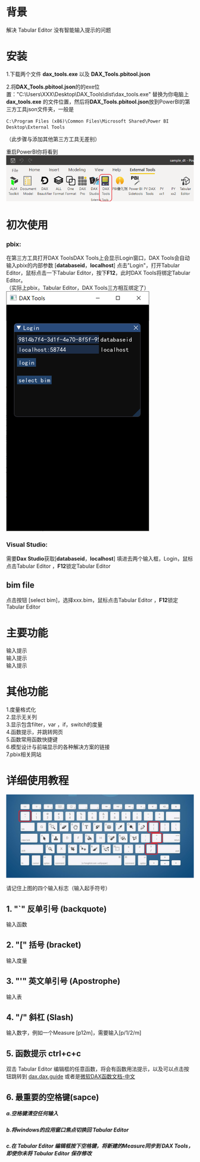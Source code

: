 # 背景
解决 Tabular Editor 没有智能输入提示的问题

# 安装

1.下载两个文件
**dax_tools.exe** 以及 **DAX_Tools.pbitool.json**

2.将**DAX_Tools.pbitool.json**的的exe位置："C:\\Users\\XXX\\Desktop\\DAX_Tools\\dist\\dax_tools.exe"
替换为你电脑上**dax_tools.exe** 的文件位置，然后将**DAX_Tools.pbitool.json**放到PowerBI的第三方工具json文件夹，一般是
```
C:\Program Files (x86)\Common Files\Microsoft Shared\Power BI Desktop\External Tools
```
（此步骤与添加其他第三方工具无差别）  

重启PowerBI你将看到
![](image\ig1.png)


# 初次使用
### pbix:
在第三方工具打开DAX ToolsDAX Tools上会显示Login窗口，DAX Tools会自动输入pbix的内部参数 [**databaseid**，**localhost**] 点击"Login"，打开Tabular Editor，鼠标点击一下Tabular Editor，按下**F12**，此时DAX Tools将绑定Tabular Editor。  
（实际上pbix，Tabular Editor，DAX Tools三方相互绑定了）
![](image/im2.png)


### Visual Studio:
需要**Dax Studio**获取[**databaseid**，**localhost**] 填进去两个输入框，Login，鼠标点击Tabular Editor ，**F12**锁定Tabular Editor


## bim file
点击按钮 [select bim]，选择xxx.bim，鼠标点击Tabular Editor ，**F12**锁定Tabular Editor



#  主要功能
输入提示  
输入提示  
输入提示


# 其他功能
1.度量格式化  
2.显示无关列  
3.显示包含filter，var ，if，switch的度量  
4.函数提示，并跳转网页  
5.函数常用函数快捷键  
6.模型设计与前端显示的各种解决方案的链接  
7.pbix相关网站  

# 详细使用教程

![](image\ig3.jpg)

请记住上图的四个输入标志（输入起手符号）

## 1. "`" 反单引号 (backquote)
输入函数

## 2. "[" 括号 (bracket)
输入度量

## 3. "'" 英文单引号 (Apostrophe)
输入表

## 4. "/" 斜杠 (Slash)
输入数字，例如一个Measure [p12m]，需要输入[p/1/2/m]


## 5. 函数提示 ctrl+c+c
双击 Tabular Editor 编辑框的任意函数，将会有函数用法提示，以及可以点击按钮跳转到 [dax.dax.guide](https://dax.guide/) 或者是[微软DAX函数文档-中文](https://docs.microsoft.com/zh-cn/dax/)

## 6. 最重要的空格键(sapce)
##### a.空格键清空任何输入 
##### b.将windows的应用窗口焦点切换回 Tabular Editor  
##### c.在 Tabular Editor 编辑框按下空格键，将新建的Measure同步到 DAX Tools，即使你未将 Tabular Editor 保存修改  







